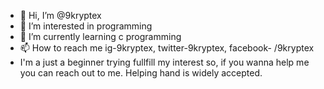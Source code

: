 - 👋 Hi, I’m @9kryptex
- 👀 I’m interested in programming
- 🌱 I’m currently learning c programming
- 📫 How to reach me ig-9kryptex, twitter-9kryptex, facebook- /9kryptex
-    I'm a just a beginner trying fullfill my interest so, if you wanna help me you  can reach out to me. Helping hand is widely accepted.
<!---9kryptex/9kryptex is a ✨ special ✨ repository because its `README.md` (this file) appears on your GitHub profile.
You can click the Preview link to take a look at your changes.
--->
